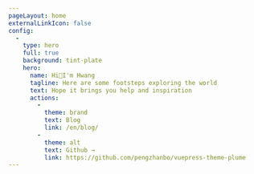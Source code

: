 ```yaml
---
pageLayout: home
externalLinkIcon: false
config:
  -
    type: hero
    full: true
    background: tint-plate
    hero:
      name: Hi👋I'm Hwang
      tagline: Here are some footsteps exploring the world
      text: Hope it brings you help and inspiration
      actions:
        -
          theme: brand
          text: Blog
          link: /en/blog/
        -
          theme: alt
          text: Github →
          link: https://github.com/pengzhanbo/vuepress-theme-plume
---
```

